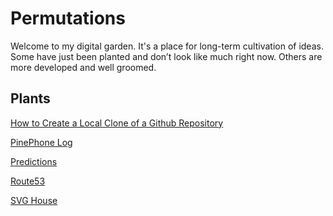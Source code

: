 # Permutations

<p class="abstract" markdown="1">
Welcome to my digital garden. It's a place for long-term cultivation of ideas. Some have just been planted and don’t look like much right now. Others are more developed and well groomed.
</p>

## Plants

[How to Create a Local Clone of a Github Repository](local-clone.html)

[PinePhone Log](pinephone.html)

[Predictions](predictions.html)

[Route53](route53.html)

[SVG House](svg-house.html)
